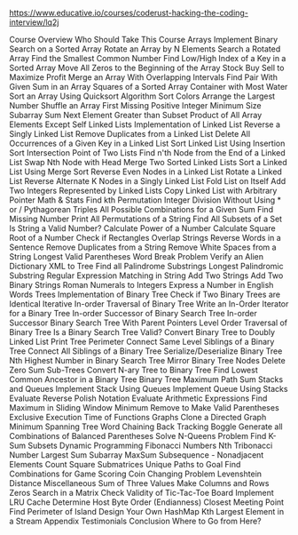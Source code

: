 https://www.educative.io/courses/coderust-hacking-the-coding-interview/lq2j

Course Overview
Who Should Take This Course
Arrays
Implement Binary Search on a Sorted Array
Rotate an Array by N Elements
Search a Rotated Array
Find the Smallest Common Number
Find Low/High Index of a Key in a Sorted Array
Move All Zeros to the Beginning of the Array
Stock Buy Sell to Maximize Profit
Merge an Array With Overlapping Intervals
Find Pair With Given Sum in an Array
Squares of a Sorted Array
Container with Most Water
Sort an Array Using Quicksort Algorithm
Sort Colors
Arrange the Largest Number
Shuffle an Array
First Missing Positive Integer
Minimum Size Subarray Sum
Next Element Greater than Subset
Product of All Array Elements Except Self
Linked Lists
Implementation of Linked List
Reverse a Singly Linked List
Remove Duplicates from a Linked List
Delete All Occurrences of a Given Key in a Linked List
Sort Linked List Using Insertion Sort
Intersection Point of Two Lists
Find n'th Node from the End of a Linked List
Swap Nth Node with Head
Merge Two Sorted Linked Lists
Sort a Linked List Using Merge Sort
Reverse Even Nodes in a Linked List
Rotate a Linked List
Reverse Alternate K Nodes in a Singly Linked List
Fold List on Itself
Add Two Integers Represented by Linked Lists
Copy Linked List with Arbitrary Pointer
Math & Stats
Find kth Permutation
Integer Division Without Using * or /
Pythagorean Triples
All Possible Combinations for a Given Sum
Find Missing Number
Print All Permutations of a String
Find All Subsets of a Set
Is String a Valid Number?
Calculate Power of a Number
Calculate Square Root of a Number
Check if Rectangles Overlap
Strings
Reverse Words in a Sentence
Remove Duplicates from a String
Remove White Spaces from a String
Longest Valid Parentheses
Word Break Problem
Verify an Alien Dictionary
XML to Tree
Find all Palindrome Substrings
Longest Palindromic Substring
Regular Expression Matching in String
Add Two Strings
Add Two Binary Strings
Roman Numerals to Integers
Express a Number in English Words
Trees
Implementation of Binary Tree
Check if Two Binary Trees are Identical
Iterative In-order Traversal of Binary Tree
Write an In-Order Iterator for a Binary Tree
In-order Successor of Binary Search Tree
In-order Successor Binary Search Tree With Parent Pointers
Level Order Traversal of Binary Tree
Is a Binary Search Tree Valid?
Convert Binary Tree to Doubly Linked List
Print Tree Perimeter
Connect Same Level Siblings of a Binary Tree
Connect All Siblings of a Binary Tree
Serialize/Deserialize Binary Tree
Nth Highest Number in Binary Search Tree
Mirror Binary Tree Nodes
Delete Zero Sum Sub-Trees
Convert N-ary Tree to Binary Tree
Find Lowest Common Ancestor in a Binary Tree
Binary Tree Maximum Path Sum
Stacks and Queues
Implement Stack Using Queues
Implement Queue Using Stacks
Evaluate Reverse Polish Notation
Evaluate Arithmetic Expressions
Find Maximum in Sliding Window
Minimum Remove to Make Valid Parentheses
Exclusive Execution Time of Functions
Graphs
Clone a Directed Graph
Minimum Spanning Tree
Word Chaining
Back Tracking
Boggle
Generate all Combinations of Balanced Parentheses
Solve N-Queens Problem
Find K-Sum Subsets
Dynamic Programming
Fibonacci Numbers
Nth Tribonacci Number
Largest Sum Subarray
MaxSum Subsequence - Nonadjacent Elements
Count Square Submatrices
Unique Paths to Goal
Find Combinations for Game Scoring
Coin Changing Problem
Levenshtein Distance
Miscellaneous
Sum of Three Values
Make Columns and Rows Zeros
Search in a Matrix
Check Validity of Tic-Tac-Toe Board
Implement LRU Cache
Determine Host Byte Order (Endianness)
Closest Meeting Point
Find Perimeter of Island
Design Your Own HashMap
Kth Largest Element in a Stream
Appendix
Testimonials
Conclusion
Where to Go from Here?
